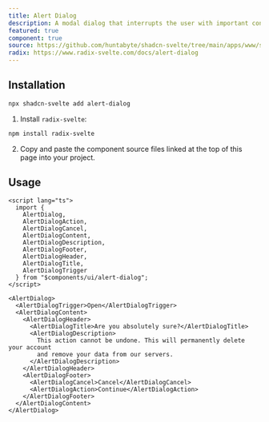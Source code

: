 ```yaml
---
title: Alert Dialog
description: A modal dialog that interrupts the user with important content and expects a response.
featured: true
component: true
source: https://github.com/huntabyte/shadcn-svelte/tree/main/apps/www/src/lib/components/ui/alert-dialog
radix: https://www.radix-svelte.com/docs/alert-dialog
---
```


<script>
  import { AlertDialogDemo, ComponentExample, ManualInstall } from '$components/docs';
</script>

<ComponentExample src="src/lib/components/docs/examples/alert-dialog/AlertDialogDemo.svelte">

<div slot="example">
<AlertDialogDemo />
</div>

</ComponentExample>

## Installation

```bash
npx shadcn-svelte add alert-dialog
```

<ManualInstall>

1. Install `radix-svelte`:

```bash
npm install radix-svelte
```

2. Copy and paste the component source files linked at the top of this page into your project.

</ManualInstall>

## Usage

```svelte
<script lang="ts">
  import {
    AlertDialog,
    AlertDialogAction,
    AlertDialogCancel,
    AlertDialogContent,
    AlertDialogDescription,
    AlertDialogFooter,
    AlertDialogHeader,
    AlertDialogTitle,
    AlertDialogTrigger
  } from "$components/ui/alert-dialog";
</script>
```

```svelte
<AlertDialog>
  <AlertDialogTrigger>Open</AlertDialogTrigger>
  <AlertDialogContent>
    <AlertDialogHeader>
      <AlertDialogTitle>Are you absolutely sure?</AlertDialogTitle>
      <AlertDialogDescription>
        This action cannot be undone. This will permanently delete your account
        and remove your data from our servers.
      </AlertDialogDescription>
    </AlertDialogHeader>
    <AlertDialogFooter>
      <AlertDialogCancel>Cancel</AlertDialogCancel>
      <AlertDialogAction>Continue</AlertDialogAction>
    </AlertDialogFooter>
  </AlertDialogContent>
</AlertDialog>
```
